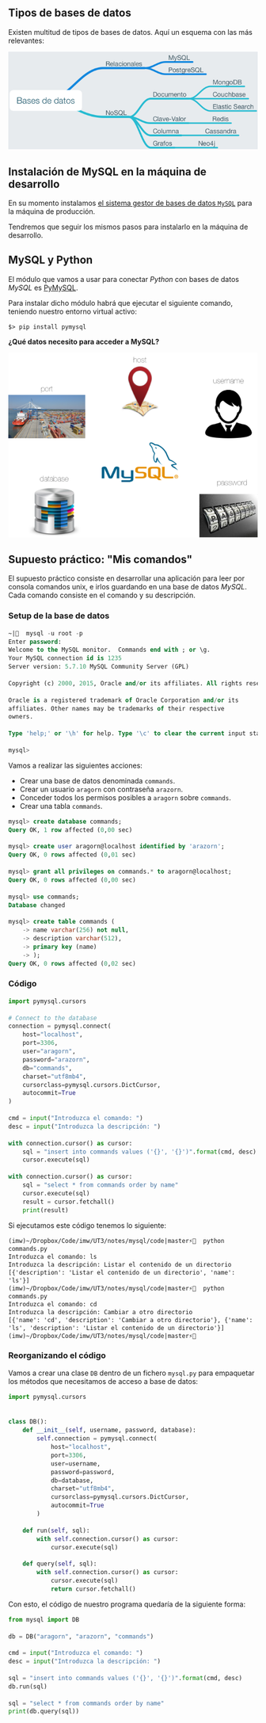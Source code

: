 ## Tipos de bases de datos

Existen multitud de tipos de bases de datos. Aquí un esquema con las más relevantes:

![](img/db.png)

## Instalación de MySQL en la máquina de desarrollo

En su momento instalamos [el sistema gestor de bases de datos `MySQL`](http://imw.claseando.es/UT1/database/) para la máquina de producción.

Tendremos que seguir los mismos pasos para instalarlo en la máquina de desarrollo.

## MySQL y Python

El módulo que vamos a usar para conectar *Python* con bases de datos *MySQL* es [PyMySQL](https://github.com/PyMySQL/PyMySQL).

Para instalar dicho módulo habrá que ejecutar el siguiente comando, teniendo nuestro entorno virtual activo:

```console
$> pip install pymysql
```

**¿Qué datos necesito para acceder a MySQL?**

![](img/mysql_access.png)

## Supuesto práctico: "Mis comandos"

El supuesto práctico consiste en desarrollar una aplicación para leer por consola comandos unix, e irlos guardando en una base de datos *MySQL*. Cada comando consiste en el comando y su descripción.

### Setup de la base de datos

```sql
~|🍺  mysql -u root -p
Enter password:
Welcome to the MySQL monitor.  Commands end with ; or \g.
Your MySQL connection id is 1235
Server version: 5.7.10 MySQL Community Server (GPL)

Copyright (c) 2000, 2015, Oracle and/or its affiliates. All rights reserved.

Oracle is a registered trademark of Oracle Corporation and/or its
affiliates. Other names may be trademarks of their respective
owners.

Type 'help;' or '\h' for help. Type '\c' to clear the current input statement.

mysql>
```

Vamos a realizar las siguientes acciones:
- Crear una base de datos denominada `commands`.
- Crear un usuario `aragorn` con contraseña `arazorn`.
- Conceder todos los permisos posibles a `aragorn` sobre `commands`.
- Crear una tabla `commands`.

```sql
mysql> create database commands;
Query OK, 1 row affected (0,00 sec)

mysql> create user aragorn@localhost identified by 'arazorn';
Query OK, 0 rows affected (0,01 sec)

mysql> grant all privileges on commands.* to aragorn@localhost;
Query OK, 0 rows affected (0,00 sec)

mysql> use commands;
Database changed

mysql> create table commands (
    -> name varchar(256) not null,
    -> description varchar(512),
    -> primary key (name)
    -> );
Query OK, 0 rows affected (0,02 sec)
```

### Código

```python
import pymysql.cursors

# Connect to the database
connection = pymysql.connect(
    host="localhost",
    port=3306,
    user="aragorn",
    password="arazorn",
    db="commands",
    charset="utf8mb4",
    cursorclass=pymysql.cursors.DictCursor,
    autocommit=True
)

cmd = input("Introduzca el comando: ")
desc = input("Introduzca la descripción: ")

with connection.cursor() as cursor:
    sql = "insert into commands values ('{}', '{}')".format(cmd, desc)
    cursor.execute(sql)

with connection.cursor() as cursor:
    sql = "select * from commands order by name"
    cursor.execute(sql)
    result = cursor.fetchall()
    print(result)
```

Si ejecutamos este código tenemos lo siguiente:

```console
(imw)~/Dropbox/Code/imw/UT3/notes/mysql/code|master⚡🍺  python commands.py
Introduzca el comando: ls
Introduzca la descripción: Listar el contenido de un directorio
[{'description': 'Listar el contenido de un directorio', 'name': 'ls'}]
(imw)~/Dropbox/Code/imw/UT3/notes/mysql/code|master⚡🍺  python commands.py
Introduzca el comando: cd
Introduzca la descripción: Cambiar a otro directorio
[{'name': 'cd', 'description': 'Cambiar a otro directorio'}, {'name': 'ls', 'description': 'Listar el contenido de un directorio'}]
(imw)~/Dropbox/Code/imw/UT3/notes/mysql/code|master⚡🍺
```

### Reorganizando el código

Vamos a crear una clase `DB` dentro de un fichero `mysql.py` para empaquetar los métodos que necesitamos de acceso a base de datos:

```python
import pymysql.cursors


class DB():
    def __init__(self, username, password, database):
        self.connection = pymysql.connect(
            host="localhost",
            port=3306,
            user=username,
            password=password,
            db=database,
            charset="utf8mb4",
            cursorclass=pymysql.cursors.DictCursor,
            autocommit=True
        )

    def run(self, sql):
        with self.connection.cursor() as cursor:
            cursor.execute(sql)

    def query(self, sql):
        with self.connection.cursor() as cursor:
            cursor.execute(sql)
            return cursor.fetchall()
```

Con esto, el código de nuestro programa quedaría de la siguiente forma:

```python
from mysql import DB

db = DB("aragorn", "arazorn", "commands")

cmd = input("Introduzca el comando: ")
desc = input("Introduzca la descripción: ")

sql = "insert into commands values ('{}', '{}')".format(cmd, desc)
db.run(sql)

sql = "select * from commands order by name"
print(db.query(sql))
```
